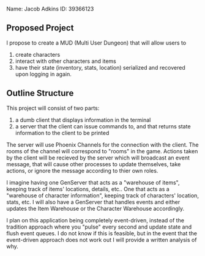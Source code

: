 Name: Jacob Adkins           ID:   39366123

## Proposed Project

I propose to create a MUD (Multi User Dungeon) that will allow users to
1. create characters
2. interact with other characters and items
3. have their state (inventory, stats, location) serialized and recovered
  upon logging in again.

## Outline Structure

This project will consist of two parts:
1. a dumb client that displays information in the terminal
2. a server that the client can issue commands to, and that returns
  state information to the client to be printed


The server will use Phoenix Channels for the connection with the client.
The rooms of the channel will correspond to "rooms" in the game. Actions
taken by the client will be recieved by the server which will broadcast
an event message, that will cause other processes to update themselves,
take actions, or ignore the message according to thier own roles.


I imagine having one GenServer that acts as a "warehouse of items",
keeping track of items' locations, details, etc.. One that acts as a
"warehouse of character information", keeping track of characters'
location, stats, etc. I will also have a GenServer that handles events
and either updates the Item Warehouse or the Character Warehouse
accordingly.


I plan on this application being completely event-driven, instead of
the tradition approach where you "pulse" every second and update state
and flush event queues. I do not know if this is feasible, but in the
event that the event-driven approach does not work out I will provide
a written analysis of why.

